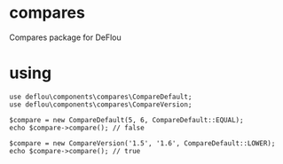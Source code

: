 # compares
Compares package for DeFlou

# using

````
use deflou\components\compares\CompareDefault;
use deflou\components\compares\CompareVersion;

$compare = new CompareDefault(5, 6, CompareDefault::EQUAL);
echo $compare->compare(); // false

$compare = new CompareVersion('1.5', '1.6', CompareDefault::LOWER);
echo $compare->compare(); // true
````